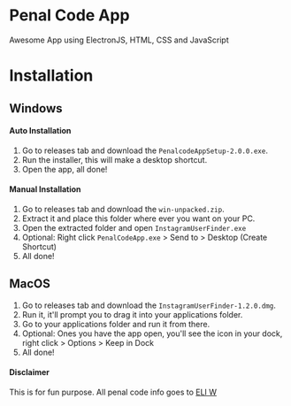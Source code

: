 # Penal Code App
Awesome App using ElectronJS, HTML, CSS and JavaScript


# Installation

## Windows

#### Auto Installation
1. Go to releases tab and download the `PenalcodeAppSetup-2.0.0.exe`.
2. Run the installer, this will make a desktop shortcut.
3. Open the app, all done!

#### Manual Installation
1. Go to releases tab and download the `win-unpacked.zip`.
2. Extract it and place this folder where ever you want on your PC.
3. Open the extracted folder and open `InstagramUserFinder.exe`
4. Optional: Right click `PenalCodeApp.exe` > Send to > Desktop (Create Shortcut)
5. All done!


## MacOS

1. Go to releases tab and download the `InstagramUserFinder-1.2.0.dmg`.
2. Run it, it'll prompt you to drag it into your applications folder.
3. Go to your applications folder and run it from there.
4. Optional: Ones you have the app open, you'll see the icon in your dock, right click > Options > Keep in Dock 
5. All done!


#### Disclaimer
This is for fun purpose. All penal code info goes to [ELI W](https://docs.google.com/document/d/1MhLSUncPfMTGKDytn4xbjam3o6NYRkgOFc2KC_szcXo/edit)
